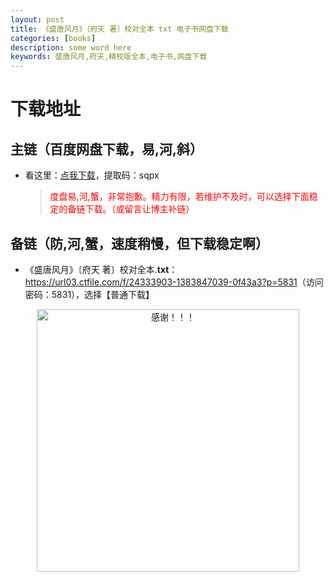 ```yaml
---
layout: post
title: 《盛唐风月》〔府天 著〕校对全本 txt 电子书网盘下载
categories: [books]
description: some word here
keywords: 盛唐风月,府天,精校版全本,电子书,网盘下载
---
```


# 下载地址

## 主链（百度网盘下载，易,河,斜）

- 看这里：[点我下载](https://pan.baidu.com/s/1iMXUbSbtZQZjDcqDmnWUyw?pwd=sqpx)，提取码：sqpx

  > <p style="color:red" >度盘易,河,蟹，非常抱歉。精力有限，若维护不及时，可以选择下面稳定的备链下载。（或留言让博主补链）</p>

## 备链（防,河,蟹，速度稍慢，但下载稳定啊）

- 《盛唐风月》〔府天 著〕校对全本.**txt**：<https://url03.ctfile.com/f/24333903-1383847039-0f43a3?p=5831>（访问密码：5831），选择【普通下载】

<div align="center"><img src="https://pic.imgdb.cn/item/6707df6bd29ded1a8ce37031.gif" alt="感谢！！！" width="420px" height="auto"/></div>
